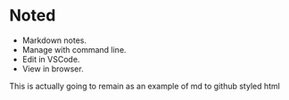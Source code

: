 # Noted

- Markdown notes.
- Manage with command line.
- Edit in VSCode.
- View in browser.

This is actually going to remain as an example of md to github styled html
